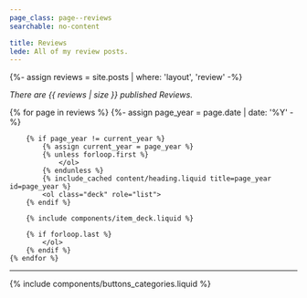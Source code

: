 ```yaml
---
page_class: page--reviews
searchable: no-content

title: Reviews
lede: All of my review posts.
---
```


{%- assign reviews = site.posts | where: 'layout', 'review' -%}

*There are {{ reviews | size }} published Reviews.*

<div class="h-feed" id="reviews">
    {% for page in reviews %}
        {%- assign page_year = page.date | date: '%Y' -%}

        {% if page_year != current_year %}
            {% assign current_year = page_year %}
            {% unless forloop.first %}
                </ol>
            {% endunless %}
            {% include_cached content/heading.liquid title=page_year id=page_year %}
            <ol class="deck" role="list">
        {% endif %}

        {% include components/item_deck.liquid %}

        {% if forloop.last %}
            </ol>
        {% endif %}
    {% endfor %}
</div>

--------

{% include components/buttons_categories.liquid %}
